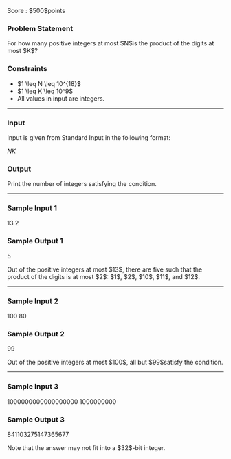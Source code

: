 
<div>

<span>

<span>

<p>
Score : $500$points
</p>

<div>

<section>

### **Problem Statement**

<p>
For how many positive integers at most $N$is the product of the digits at most $K$?
</p>

</section>

</div>

<div>

<section>

### **Constraints**

<ul>

<li>
$1 \leq N \leq 10^{18}$
</li>

<li>
$1 \leq K \leq 10^9$
</li>

<li>
All values in input are integers.
</li>

</ul>

</section>

</div>

---

<div>

<div>

<section>

### **Input**

<p>
Input is given from Standard Input in the following format:
</p>

<div>

$N$$K$
</div>

</section>

</div>

<div>

<section>

### **Output**

<p>
Print the number of integers satisfying the condition.
</p>

</section>

</div>

</div>

---

<div>

<section>

### **Sample Input 1**

<div>

13 2

</div>

</section>

</div>

<div>

<section>

### **Sample Output 1**

<div>

5

</div>

<p>
Out of the positive integers at most $13$, there are five such that the product of the digits is at most $2$: $1$, $2$, $10$, $11$, and $12$.
</p>

</section>

</div>

---

<div>

<section>

### **Sample Input 2**

<div>

100 80

</div>

</section>

</div>

<div>

<section>

### **Sample Output 2**

<div>

99

</div>

<p>
Out of the positive integers at most $100$, all but $99$satisfy the condition.
</p>

</section>

</div>

---

<div>

<section>

### **Sample Input 3**

<div>

1000000000000000000 1000000000

</div>

</section>

</div>

<div>

<section>

### **Sample Output 3**

<div>

841103275147365677

</div>

<p>
Note that the answer may not fit into a $32$-bit integer.
</p>

</section>

</div>

</span>

</span>

</div>
